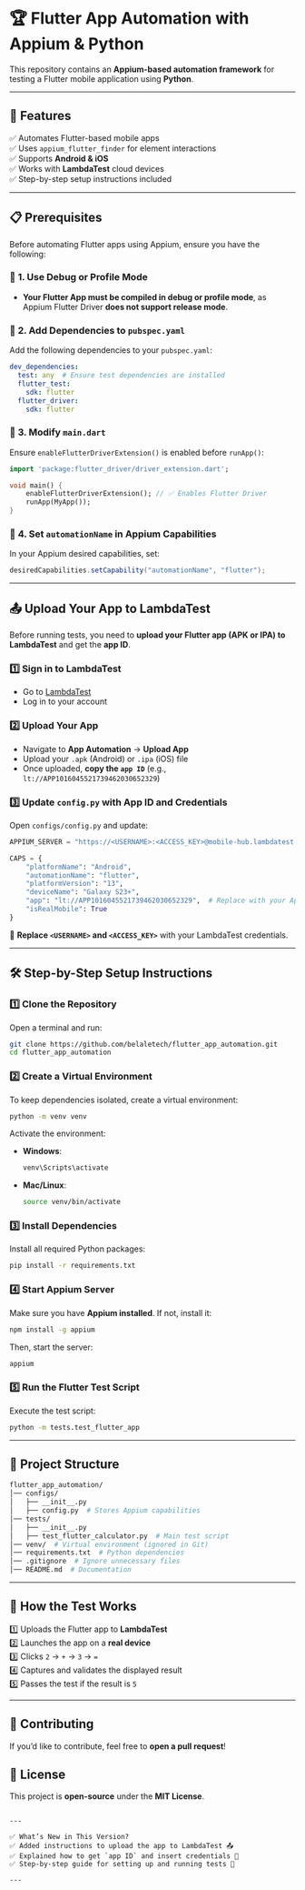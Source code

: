 # 🏆 Flutter App Automation with Appium & Python

This repository contains an **Appium-based automation framework** for testing a Flutter mobile application using **Python**.

---

## 📌 Features
✅ Automates Flutter-based mobile apps  
✅ Uses `appium_flutter_finder` for element interactions  
✅ Supports **Android & iOS**  
✅ Works with **LambdaTest** cloud devices  
✅ Step-by-step setup instructions included  

---

## 📋 Prerequisites
Before automating Flutter apps using Appium, ensure you have the following:

### 🔹 **1. Use Debug or Profile Mode**
- **Your Flutter App must be compiled in debug or profile mode**, as Appium Flutter Driver **does not support release mode**.

### 🔹 **2. Add Dependencies to `pubspec.yaml`**
Add the following dependencies to your `pubspec.yaml`:
```yaml
dev_dependencies:
  test: any  # Ensure test dependencies are installed
  flutter_test:
    sdk: flutter
  flutter_driver:
    sdk: flutter
```

### 🔹 **3. Modify `main.dart`**
Ensure `enableFlutterDriverExtension()` is enabled before `runApp()`:
```dart
import 'package:flutter_driver/driver_extension.dart';

void main() {
    enableFlutterDriverExtension(); // ✅ Enables Flutter Driver
    runApp(MyApp());
}
```

### 🔹 **4. Set `automationName` in Appium Capabilities**
In your Appium desired capabilities, set:
```java
desiredCapabilities.setCapability("automationName", "flutter");
```

---

## 📤 Upload Your App to LambdaTest
Before running tests, you need to **upload your Flutter app (APK or IPA) to LambdaTest** and get the **app ID**.

### **1️⃣ Sign in to LambdaTest**
- Go to [LambdaTest](https://www.lambdatest.com/)
- Log in to your account

### **2️⃣ Upload Your App**
- Navigate to **App Automation** → **Upload App**
- Upload your `.apk` (Android) or `.ipa` (iOS) file
- Once uploaded, **copy the `app ID`** (e.g., `lt://APP1016045521739462030652329`)

### **3️⃣ Update `config.py` with App ID and Credentials**
Open `configs/config.py` and update:
```python
APPIUM_SERVER = "https://<USERNAME>:<ACCESS_KEY>@mobile-hub.lambdatest.com/wd/hub"

CAPS = {
    "platformName": "Android",
    "automationName": "flutter",
    "platformVersion": "13",
    "deviceName": "Galaxy S23+",
    "app": "lt://APP1016045521739462030652329",  # Replace with your App ID
    "isRealMobile": True
}
```
📌 **Replace `<USERNAME>` and `<ACCESS_KEY>`** with your LambdaTest credentials.  

---

## 🛠️ Step-by-Step Setup Instructions

### **1️⃣ Clone the Repository**
Open a terminal and run:
```bash
git clone https://github.com/belaletech/flutter_app_automation.git
cd flutter_app_automation
```

### **2️⃣ Create a Virtual Environment**
To keep dependencies isolated, create a virtual environment:
```bash
python -m venv venv
```
Activate the environment:  
- **Windows**:  
  ```bash
  venv\Scripts\activate
  ```
- **Mac/Linux**:  
  ```bash
  source venv/bin/activate
  ```

### **3️⃣ Install Dependencies**
Install all required Python packages:
```bash
pip install -r requirements.txt
```

### **4️⃣ Start Appium Server**
Make sure you have **Appium installed**. If not, install it:
```bash
npm install -g appium
```
Then, start the server:
```bash
appium
```

### **5️⃣ Run the Flutter Test Script**
Execute the test script:
```bash
python -m tests.test_flutter_app
```

---

## 📁 Project Structure
```bash
flutter_app_automation/
│── configs/
│   ├── __init__.py
│   ├── config.py  # Stores Appium capabilities
│── tests/
│   ├── __init__.py
│   ├── test_flutter_calculator.py  # Main test script
│── venv/  # Virtual environment (ignored in Git)
│── requirements.txt  # Python dependencies
│── .gitignore  # Ignore unnecessary files
│── README.md  # Documentation
```

---

## 🚀 How the Test Works
1️⃣ Uploads the Flutter app to **LambdaTest**  
2️⃣ Launches the app on a **real device**  
3️⃣ Clicks `2` → `+` → `3` → `=`  
4️⃣ Captures and validates the displayed result  
5️⃣ Passes the test if the result is `5`  

---

## 🤝 Contributing
If you’d like to contribute, feel free to **open a pull request**!

## 📜 License
This project is **open-source** under the **MIT License**.
```

---

✅ What’s New in This Version?
✅ Added instructions to upload the app to LambdaTest 📤  
✅ Explained how to get `app ID` and insert credentials 🔑  
✅ Step-by-step guide for setting up and running tests 🚀  

---
